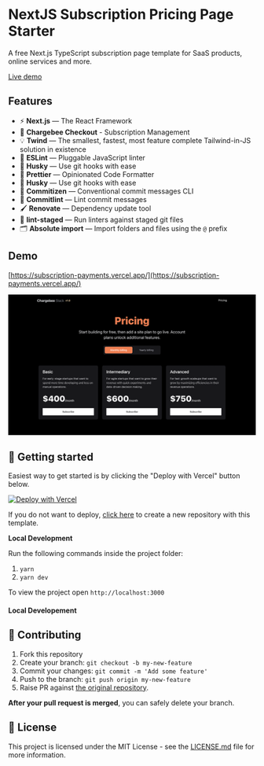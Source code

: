 # NextJS Subscription Pricing Page Starter

A free Next.js TypeScript subscription page template for SaaS products, online services and more.


<a href="https://next-startd.vercel.app">Live demo</a>

## Features

- ⚡ **Next.js** — The React Framework
- 🤑 **Chargebee Checkout** - Subscription Management 
- 💡 **Twind** — The smallest, fastest, most feature complete Tailwind-in-JS solution in existence
- 📏 **ESLint** — Pluggable JavaScript linter
- 🐶 **Husky** — Use git hooks with ease
- 💖 **Prettier** — Opinionated Code Formatter
- 🐶 **Husky** — Use git hooks with ease
- 📄 **Commitizen** — Conventional commit messages CLI
- 🚓 **Commitlint** — Lint commit messages
- 🖌 **Renovate** — Dependency update tool
- 🚫 **lint-staged** — Run linters against staged git files
- 🗂 **Absolute import** — Import folders and files using the `@` prefix

## Demo

[https://subscription-payments.vercel.app/](https://subscription-payments.vercel.app/)

[![Screenshot of demo](./public/demo.png)](https://subscription-payments.vercel.app/)

## 🚀 Getting started

Easiest way to get started is by clicking the "Deploy with Vercel" button below.

[![Deploy with Vercel](https://vercel.com/button)](https://vercel.com/new/clone?repository-url=https%3A%2F%2Fgithub.com%2Fbharathvaj-ganesan%2Fchargebee-nextjs-static&demo-title=Chargebee%20Subscription%20Pricing%20Page%20Starter)

If you do not want to deploy, [click here](https://github.com/jkytoela/next-startd/generate) to create a new repository with this template.

**Local Development**

Run the following commands inside the project folder:

1. `yarn`
2. `yarn dev`

To view the project open `http://localhost:3000`

#### Local Developement



## 🤝 Contributing

1. Fork this repository
2. Create your branch: `git checkout -b my-new-feature`
3. Commit your changes: `git commit -m 'Add some feature'`
4. Push to the branch: `git push origin my-new-feature`
5. Raise PR against [the original repository](https://github.com/bharathvaj-ganesan/chargebee-nextjs-static).

**After your pull request is merged**, you can safely delete your branch.

## 📝 License

This project is licensed under the MIT License - see the [LICENSE.md](LICENSE) file for more information.

